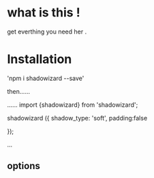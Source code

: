 # what is this !

get everthing you need her .

# Installation

'npm i shadowizard --save'

then......

......
import {shadowizard} from 'shadowizard';

shadowizard ({
shadow_type: 'soft',
padding:false

});

...

## options
